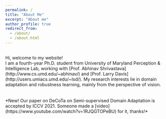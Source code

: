 ```yaml
---
permalink: /
title: "About Me"
excerpt: "About me"
author_profile: true
redirect_from: 
  - /about/
  - /about.html
---
```

<br>
Hi, welcome to my website!
<br>
I am a fourth-year Ph.D. student from University of Maryland Perception & Intelligence Lab, working with [Prof. Abhinav Shrivastava](http://www.cs.umd.edu/~abhinav/) and [Prof. Larry Davis](http://users.umiacs.umd.edu/~lsd/). My research interests lie in domain adaptation and robustness learning, mainly from the perspective of vision.
<br>
<br>
<br>
*New! Our paper on DeCoTa on Semi-supervised Domain Adaptation is accepted by ICCV 2021. Someone made a [video](https://www.youtube.com/watch?v=1RJQGTOPeBU) for it, thanks!*

